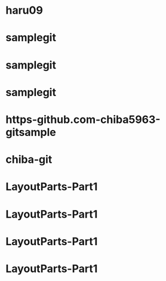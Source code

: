 # haru09
# samplegit
# samplegit
# samplegit
# https-github.com-chiba5963-gitsample
# chiba-git
# LayoutParts-Part1
# LayoutParts-Part1
# LayoutParts-Part1
# LayoutParts-Part1
